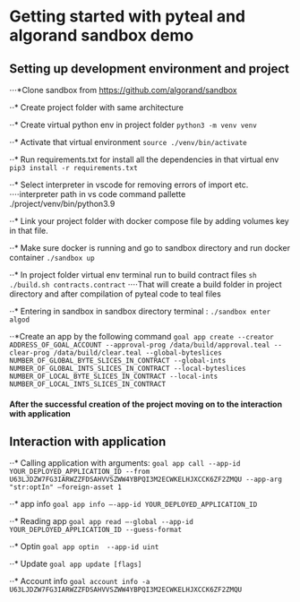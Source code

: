 # Getting started with pyteal and algorand sandbox demo

## Setting up development environment and project

⋅⋅⋅*Clone sandbox from https://github.com/algorand/sandbox

⋅⋅* Create project folder with same architecture

⋅⋅* Create virtual python env in project folder
```python3 -m venv venv```

⋅⋅* Activate that virtual environment
```source ./venv/bin/activate```

⋅⋅* Run requirements.txt for install all the dependencies in that virtual env
```pip3 install -r requirements.txt```

⋅⋅* Select interpreter in vscode for removing errors of import etc.
⋅⋅⋅⋅interpreter path in vs code command pallette ./project/venv/bin/python3.9

⋅⋅* Link your project folder with docker compose file by adding volumes key in that file.

⋅⋅* Make sure docker is running and go to sandbox directory and run docker container
```./sandbox up```

⋅⋅* In project folder virtual env terminal run to build contract files 
```sh ./build.sh contracts.contract```
⋅⋅⋅⋅That will create a build folder in project directory and after compilation of pyteal code to teal files

⋅⋅* Entering in sandbox in sandbox directory terminal :
```./sandbox enter algod```

⋅⋅*Create an app by the following command
```goal app create --creator ADDRESS_OF_GOAL_ACCOUNT --approval-prog /data/build/approval.teal --clear-prog /data/build/clear.teal --global-byteslices NUMBER_OF_GLOBAL_BYTE_SLICES_IN_CONTRACT --global-ints NUMBER_OF_GLOBAL_INTS_SLICES_IN_CONTRACT --local-byteslices NUMBER_OF_LOCAL_BYTE_SLICES_IN_CONTRACT --local-ints NUMBER_OF_LOCAL_INTS_SLICES_IN_CONTRACT```


#### After the successful creation of the project moving on to the interaction with application  

## Interaction with application 
⋅⋅* Calling application with arguments:
```goal app call --app-id YOUR_DEPLOYED_APPLICATION_ID --from U63LJDZW7FG3IARWZZFDSAHVVSZWW4YBPQI3M2ECWKELHJXCCK6ZF2ZMQU --app-arg "str:optIn" —foreign-asset 1```

⋅⋅* app info
```goal app info —-app-id YOUR_DEPLOYED_APPLICATION_ID```

⋅⋅* Reading app 
```goal app read —-global --app-id YOUR_DEPLOYED_APPLICATION_ID --guess-format```

⋅⋅* Optin
```goal app optin  --app-id uint```

⋅⋅* Update
```goal app update [flags]```

⋅⋅* Account info
```goal account info -a U63LJDZW7FG3IARWZZFDSAHVVSZWW4YBPQI3M2ECWKELHJXCCK6ZF2ZMQU```

